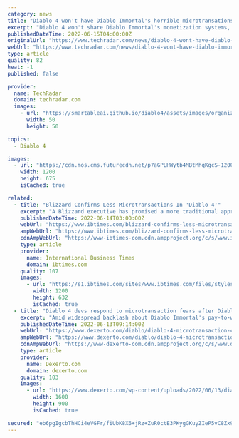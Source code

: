 ```yaml
---
category: news
title: "Diablo 4 won't have Diablo Immortal's horrible microtransations, Blizzard insists"
excerpt: "Diablo 4 won't share Diablo Immortal's monetization systems, Blizzard has confirmed. Some have criticized the game's content for just not being all that fun or engaging. Others have become bitter ..."
publishedDateTime: 2022-06-15T04:00:00Z
originalUrl: "https://www.techradar.com/news/diablo-4-wont-have-diablo-immortals-horrible-microtransations-blizzard-insists"
webUrl: "https://www.techradar.com/news/diablo-4-wont-have-diablo-immortals-horrible-microtransations-blizzard-insists"
type: article
quality: 82
heat: -1
published: false

provider:
  name: TechRadar
  domain: techradar.com
  images:
    - url: "https://smartableai.github.io/diablo4/assets/images/organizations/techradar.com-50x50.jpg"
      width: 50
      height: 50

topics:
  - Diablo 4

images:
  - url: "https://cdn.mos.cms.futurecdn.net/p7aGPLHWytb4MBtMhqKgcS-1200-80.png"
    width: 1200
    height: 675
    isCached: true

related:
  - title: "Blizzard Confirms Less Microtransactions In 'Diablo 4'"
    excerpt: "A Blizzard executive has promised a more traditional approach to post-launch monetization for \"Diablo 4\" following the community's overwhelmingly negative reaction to \"Diablo Immortal's\" ..."
    publishedDateTime: 2022-06-14T03:00:00Z
    webUrl: "https://www.ibtimes.com/blizzard-confirms-less-microtransactions-diablo-4-3538214"
    ampWebUrl: "https://www.ibtimes.com/blizzard-confirms-less-microtransactions-diablo-4-3538214?amp=1"
    cdnAmpWebUrl: "https://www-ibtimes-com.cdn.ampproject.org/c/s/www.ibtimes.com/blizzard-confirms-less-microtransactions-diablo-4-3538214?amp=1"
    type: article
    provider:
      name: International Business Times
      domain: ibtimes.com
    quality: 107
    images:
      - url: "https://s1.ibtimes.com/sites/www.ibtimes.com/files/styles/full/public/2021/07/01/diablo-4s-rogue-class-uses-ranged-bow-shots-lightning-fast-dagger-attacks-eviscerate.jpg"
        width: 1200
        height: 632
        isCached: true
  - title: "Diablo 4 devs respond to microtransaction fears after Diablo Immortal backlash"
    excerpt: "Amid widespread backlash about Diablo Immortal's pay-to-win elements, Diablo 4 devs have addressed concerns regarding microtransactions."
    publishedDateTime: 2022-06-13T09:14:00Z
    webUrl: "https://www.dexerto.com/diablo/diablo-4-microtransaction-concerns-blizzard-immortal-backlash-1846685/"
    ampWebUrl: "https://www.dexerto.com/diablo/diablo-4-microtransaction-concerns-blizzard-immortal-backlash-1846685/?amp"
    cdnAmpWebUrl: "https://www-dexerto-com.cdn.ampproject.org/c/s/www.dexerto.com/diablo/diablo-4-microtransaction-concerns-blizzard-immortal-backlash-1846685/?amp"
    type: article
    provider:
      name: Dexerto.com
      domain: dexerto.com
    quality: 103
    images:
      - url: "https://www.dexerto.com/wp-content/uploads/2022/06/13/diablo-4-devs-talk-mtx-concerns.jpeg"
        width: 1600
        height: 900
        isCached: true

secured: "eb6pgIgcbThHCi4eVGFr/fiUbK8X6+jRz+ZuR0ctE3PKygGKuyZIeP5vC8Zx9FyX+t8BjunepY4wVgQ9v2rW8Pi2WP6xt3t1LLH9+pgAL2mr737aDqEw9ZEgLIDA0wbBVPTMnrHVhT3ZWA7yc6f9ZhWCofcHjixyNN2gO6LtA7eqs0N3i2pOoztzMTzqH4gYdciG/Ty7pLCnW2ZPogHxeQ64CLEUNmm+liVv6dtQD/OTEVH+jAKN7g6GjMY8p82mYVyAx7qq8tOmnJXVwGg/KkX5WqSNdu66oQS2ckEhb8mz8oN0098J7w3VdYeuUmJKvHKPIC9/cgBFhF3WqA0FU11rTlfAYHHaKYfsk2Pyom4=;HonLY+dCvapcImRmTgnKHA=="
---
```


